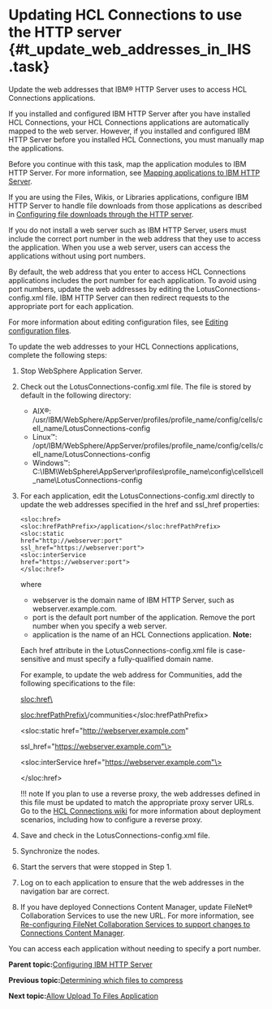 # Updating HCL Connections to use the HTTP server {#t_update_web_addresses_in_IHS .task}

Update the web addresses that IBM® HTTP Server uses to access HCL Connections applications.

If you installed and configured IBM HTTP Server after you have installed HCL Connections, your HCL Connections applications are automatically mapped to the web server. However, if you installed and configured IBM HTTP Server before you installed HCL Connections, you must manually map the applications.

Before you continue with this task, map the application modules to IBM HTTP Server. For more information, see [Mapping applications to IBM HTTP Server](t_map_apps2ihs.md).

If you are using the Files, Wikis, or Libraries applications, configure IBM HTTP Server to handle file downloads from those applications as described in [Configuring file downloads through the HTTP server](t_install_post_files_downloads.md).

If you do not install a web server such as IBM HTTP Server, users must include the correct port number in the web address that they use to access the application. When you use a web server, users can access the applications without using port numbers.

By default, the web address that you enter to access HCL Connections applications includes the port number for each application. To avoid using port numbers, update the web addresses by editing the LotusConnections-config.xml file. IBM HTTP Server can then redirect requests to the appropriate port for each application.

For more information about editing configuration files, see [Editing configuration files](../admin/t_admin_common_checkout_config_file.md).

To update the web addresses to your HCL Connections applications, complete the following steps:

1.  Stop WebSphere Application Server.

2.  Check out the LotusConnections-config.xml file. The file is stored by default in the following directory:

    -   AIX®: /usr/IBM/WebSphere/AppServer/profiles/profile\_name/config/cells/cell\_name/LotusConnections-config
    -   Linux™: /opt/IBM/WebSphere/AppServer/profiles/profile\_name/config/cells/cell\_name/LotusConnections-config
    -   Windows™: C:\\IBM\\WebSphere\\AppServer\\profiles\\profile\_name\\config\\cells\\cell\_name\\LotusConnections-config
3.  For each application, edit the LotusConnections-config.xml directly to update the web addresses specified in the href and ssl\_href properties:

    ```
    <sloc:href>
    <sloc:hrefPathPrefix>/application</sloc:hrefPathPrefix>
    <sloc:static
    href="http://webserver:port"
    ssl_href="https://webserver:port">
    <sloc:interService 
    href="https://webserver:port">
    </sloc:href>
    ```

    where

    -   webserver is the domain name of IBM HTTP Server, such as webserver.example.com.
    -   port is the default port number of the application. Remove the port number when you specify a web server.
    -   application is the name of an HCL Connections application.
    **Note:**

    Each href attribute in the LotusConnections-config.xml file is case-sensitive and must specify a fully-qualified domain name.

    For example, to update the web address for Communities, add the following specifications to the file:

    <sloc:href\>

    <sloc:hrefPathPrefix\>/communities</sloc:hrefPathPrefix\>

    <sloc:static href="http://webserver.example.com"

    ssl\_href="https://webserver.example.com"\>

    <sloc:interService href="https://webserver.example.com"\>

    </sloc:href\>

    !!! note
    If you plan to use a reverse proxy, the web addresses defined in this file must be updated to match the appropriate proxy server URLs. Go to the [HCL Connections wiki](http://www-10.lotus.com/ldd/lcwiki.nsf/) for more information about deployment scenarios, including how to configure a reverse proxy.

4.  Save and check in the LotusConnections-config.xml file.

5.  Synchronize the nodes.

6.  Start the servers that were stopped in Step 1.

7.  Log on to each application to ensure that the web addresses in the navigation bar are correct.

8.  If you have deployed Connections Content Manager, update FileNet® Collaboration Services to use the new URL. For more information, see [Re-configuring FileNet Collaboration Services to support changes to Connections Content Manager](t_reconfig_fncs_for_ccm.md).


You can access each application without needing to specify a port number.

**Parent topic:**[Configuring IBM HTTP Server](../install/c_add_ihs_over.md)

**Previous topic:**[Determining which files to compress](../install/t_ihs_config_not_compressing_files.md)

**Next topic:**[Allow Upload To Files Application](../install/t_allow_uploads_to_files.md)

